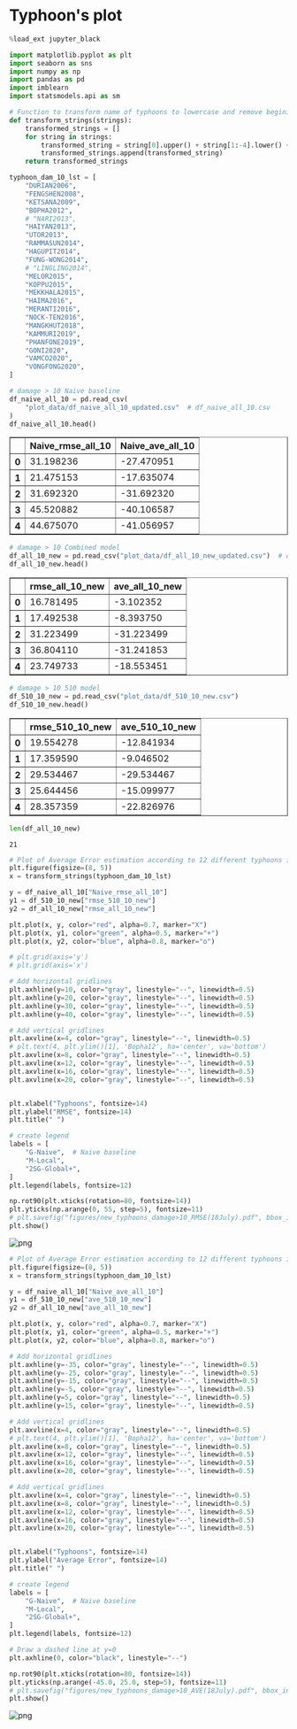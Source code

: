 # Typhoon's plot



```python
%load_ext jupyter_black
```



<script type="application/javascript" id="jupyter_black">
(function() {
    if (window.IPython === undefined) {
        return
    }
    var msg = "WARNING: it looks like you might have loaded " +
        "jupyter_black in a non-lab notebook with " +
        "`is_lab=True`. Please double check, and if " +
        "loading with `%load_ext` please review the README!"
    console.log(msg)
    alert(msg)
})()
</script>




```python
import matplotlib.pyplot as plt
import seaborn as sns
import numpy as np
import pandas as pd
import imblearn
import statsmodels.api as sm
```


```python
# Function to transform name of typhoons to lowercase and remove begining of years
def transform_strings(strings):
    transformed_strings = []
    for string in strings:
        transformed_string = string[0].upper() + string[1:-4].lower() + string[-2:]
        transformed_strings.append(transformed_string)
    return transformed_strings
```


```python
typhoon_dam_10_lst = [
    "DURIAN2006",
    "FENGSHEN2008",
    "KETSANA2009",
    "BOPHA2012",
    # "NARI2013",
    "HAIYAN2013",
    "UTOR2013",
    "RAMMASUN2014",
    "HAGUPIT2014",
    "FUNG-WONG2014",
    # "LINGLING2014",
    "MELOR2015",
    "KOPPU2015",
    "MEKKHALA2015",
    "HAIMA2016",
    "MERANTI2016",
    "NOCK-TEN2016",
    "MANGKHUT2018",
    "KAMMURI2019",
    "PHANFONE2019",
    "GONI2020",
    "VAMCO2020",
    "VONGFONG2020",
]
```


```python
# damage > 10 Naive baseline
df_naive_all_10 = pd.read_csv(
    "plot_data/df_naive_all_10_updated.csv"  # df_naive_all_10.csv
)
df_naive_all_10.head()
```




<div>
<style scoped>
    .dataframe tbody tr th:only-of-type {
        vertical-align: middle;
    }

    .dataframe tbody tr th {
        vertical-align: top;
    }

    .dataframe thead th {
        text-align: right;
    }
</style>
<table border="1" class="dataframe">
  <thead>
    <tr style="text-align: right;">
      <th></th>
      <th>Naive_rmse_all_10</th>
      <th>Naive_ave_all_10</th>
    </tr>
  </thead>
  <tbody>
    <tr>
      <th>0</th>
      <td>31.198236</td>
      <td>-27.470951</td>
    </tr>
    <tr>
      <th>1</th>
      <td>21.475153</td>
      <td>-17.635074</td>
    </tr>
    <tr>
      <th>2</th>
      <td>31.692320</td>
      <td>-31.692320</td>
    </tr>
    <tr>
      <th>3</th>
      <td>45.520882</td>
      <td>-40.106587</td>
    </tr>
    <tr>
      <th>4</th>
      <td>44.675070</td>
      <td>-41.056957</td>
    </tr>
  </tbody>
</table>
</div>




```python
# damage > 10 Combined model
df_all_10_new = pd.read_csv("plot_data/df_all_10_new_updated.csv")  # df_all_10_new.csv
df_all_10_new.head()
```




<div>
<style scoped>
    .dataframe tbody tr th:only-of-type {
        vertical-align: middle;
    }

    .dataframe tbody tr th {
        vertical-align: top;
    }

    .dataframe thead th {
        text-align: right;
    }
</style>
<table border="1" class="dataframe">
  <thead>
    <tr style="text-align: right;">
      <th></th>
      <th>rmse_all_10_new</th>
      <th>ave_all_10_new</th>
    </tr>
  </thead>
  <tbody>
    <tr>
      <th>0</th>
      <td>16.781495</td>
      <td>-3.102352</td>
    </tr>
    <tr>
      <th>1</th>
      <td>17.492538</td>
      <td>-8.393750</td>
    </tr>
    <tr>
      <th>2</th>
      <td>31.223499</td>
      <td>-31.223499</td>
    </tr>
    <tr>
      <th>3</th>
      <td>36.804110</td>
      <td>-31.241853</td>
    </tr>
    <tr>
      <th>4</th>
      <td>23.749733</td>
      <td>-18.553451</td>
    </tr>
  </tbody>
</table>
</div>




```python
# damage > 10 510 model
df_510_10_new = pd.read_csv("plot_data/df_510_10_new.csv")
df_510_10_new.head()
```




<div>
<style scoped>
    .dataframe tbody tr th:only-of-type {
        vertical-align: middle;
    }

    .dataframe tbody tr th {
        vertical-align: top;
    }

    .dataframe thead th {
        text-align: right;
    }
</style>
<table border="1" class="dataframe">
  <thead>
    <tr style="text-align: right;">
      <th></th>
      <th>rmse_510_10_new</th>
      <th>ave_510_10_new</th>
    </tr>
  </thead>
  <tbody>
    <tr>
      <th>0</th>
      <td>19.554278</td>
      <td>-12.841934</td>
    </tr>
    <tr>
      <th>1</th>
      <td>17.359590</td>
      <td>-9.046502</td>
    </tr>
    <tr>
      <th>2</th>
      <td>29.534467</td>
      <td>-29.534467</td>
    </tr>
    <tr>
      <th>3</th>
      <td>25.644456</td>
      <td>-15.099977</td>
    </tr>
    <tr>
      <th>4</th>
      <td>28.357359</td>
      <td>-22.826976</td>
    </tr>
  </tbody>
</table>
</div>




```python
len(df_all_10_new)
```




    21




```python
# Plot of Average Error estimation according to 12 different typhoons in test sets
plt.figure(figsize=(8, 5))
x = transform_strings(typhoon_dam_10_lst)

y = df_naive_all_10["Naive_rmse_all_10"]
y1 = df_510_10_new["rmse_510_10_new"]
y2 = df_all_10_new["rmse_all_10_new"]

plt.plot(x, y, color="red", alpha=0.7, marker="X")
plt.plot(x, y1, color="green", alpha=0.5, marker="+")
plt.plot(x, y2, color="blue", alpha=0.8, marker="o")

# plt.grid(axis='y')
# plt.grid(axis='x')

# Add horizontal gridlines
plt.axhline(y=10, color="gray", linestyle="--", linewidth=0.5)
plt.axhline(y=20, color="gray", linestyle="--", linewidth=0.5)
plt.axhline(y=30, color="gray", linestyle="--", linewidth=0.5)
plt.axhline(y=40, color="gray", linestyle="--", linewidth=0.5)

# Add vertical gridlines
plt.axvline(x=4, color="gray", linestyle="--", linewidth=0.5)
# plt.text(4, plt.ylim()[1], 'Bopha12', ha='center', va='bottom')
plt.axvline(x=8, color="gray", linestyle="--", linewidth=0.5)
plt.axvline(x=12, color="gray", linestyle="--", linewidth=0.5)
plt.axvline(x=16, color="gray", linestyle="--", linewidth=0.5)
plt.axvline(x=20, color="gray", linestyle="--", linewidth=0.5)


plt.xlabel("Typhoons", fontsize=14)
plt.ylabel("RMSE", fontsize=14)
plt.title(" ")

# create legend
labels = [
    "G-Naive",  # Naive baseline
    "M-Local",
    "2SG-Global+",
]
plt.legend(labels, fontsize=12)

np.rot90(plt.xticks(rotation=80, fontsize=14))
plt.yticks(np.arange(0, 55, step=5), fontsize=11)
# plt.savefig("figures/new_typhoons_damage>10_RMSE(18July).pdf", bbox_inches="tight")
plt.show()
```



![png](output_9_0.png)




```python
# Plot of Average Error estimation according to 12 different typhoons in test sets
plt.figure(figsize=(8, 5))
x = transform_strings(typhoon_dam_10_lst)

y = df_naive_all_10["Naive_ave_all_10"]
y1 = df_510_10_new["ave_510_10_new"]
y2 = df_all_10_new["ave_all_10_new"]

plt.plot(x, y, color="red", alpha=0.7, marker="X")
plt.plot(x, y1, color="green", alpha=0.5, marker="+")
plt.plot(x, y2, color="blue", alpha=0.8, marker="o")

# Add horizontal gridlines
plt.axhline(y=-35, color="gray", linestyle="--", linewidth=0.5)
plt.axhline(y=-25, color="gray", linestyle="--", linewidth=0.5)
plt.axhline(y=-15, color="gray", linestyle="--", linewidth=0.5)
plt.axhline(y=-5, color="gray", linestyle="--", linewidth=0.5)
plt.axhline(y=5, color="gray", linestyle="--", linewidth=0.5)
plt.axhline(y=15, color="gray", linestyle="--", linewidth=0.5)

# Add vertical gridlines
plt.axvline(x=4, color="gray", linestyle="--", linewidth=0.5)
# plt.text(4, plt.ylim()[1], 'Bopha12', ha='center', va='bottom')
plt.axvline(x=8, color="gray", linestyle="--", linewidth=0.5)
plt.axvline(x=12, color="gray", linestyle="--", linewidth=0.5)
plt.axvline(x=16, color="gray", linestyle="--", linewidth=0.5)
plt.axvline(x=20, color="gray", linestyle="--", linewidth=0.5)

# Add vertical gridlines
plt.axvline(x=4, color="gray", linestyle="--", linewidth=0.5)
plt.axvline(x=8, color="gray", linestyle="--", linewidth=0.5)
plt.axvline(x=12, color="gray", linestyle="--", linewidth=0.5)
plt.axvline(x=16, color="gray", linestyle="--", linewidth=0.5)
plt.axvline(x=20, color="gray", linestyle="--", linewidth=0.5)


plt.xlabel("Typhoons", fontsize=14)
plt.ylabel("Average Error", fontsize=14)
plt.title(" ")

# create legend
labels = [
    "G-Naive",  # Naive baseline
    "M-Local",
    "2SG-Global+",
]
plt.legend(labels, fontsize=12)

# Draw a dashed line at y=0
plt.axhline(0, color="black", linestyle="--")

np.rot90(plt.xticks(rotation=80, fontsize=14))
plt.yticks(np.arange(-45.0, 25.0, step=5), fontsize=11)
# plt.savefig("figures/new_typhoons_damage>10_AVE(18July).pdf", bbox_inches="tight")
plt.show()
```



![png](output_10_0.png)




```python

```
